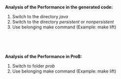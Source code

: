 **Analysis of the Performance in the generated code:**

1. Switch to the directory *java*
2. Switch to the directory *persistent* or *nonpersistent*
3. Use belonging make command (Example: make lift)

<br>
<br>
<br>

**Analysis of the Performance in ProB:**
1. Switch to folder *prob*
2. Use belonging make command (Example: make lift)
